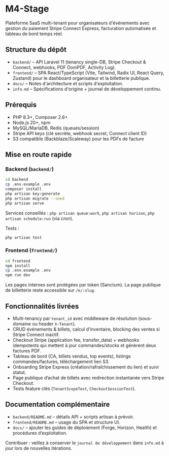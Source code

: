 # M4-Stage

Plateforme SaaS multi-tenant pour organisateurs d'événements avec gestion du paiement Stripe Connect Express, facturation automatisée et tableau de bord temps réel.

## Structure du dépôt

- `backend/` – API Laravel 11 (tenancy single-DB, Stripe Checkout & Connect, webhooks, PDF DomPDF, Activity Log).
- `frontend/` – SPA React/TypeScript (Vite, Tailwind, Radix UI, React Query, Zustand) pour le dashboard organisateur et la billetterie publique.
- `docs/` – Notes d'architecture et scripts d'exploitation.
- `info.md` – Spécifications d'origine + journal de développement continu.

## Prérequis

- PHP 8.3+, Composer 2.6+
- Node.js 20+, npm
- MySQL/MariaDB, Redis (queues/session)
- Stripe API keys (clé secrète, webhook secret, Connect client ID)
- S3 compatible (Backblaze/Scaleway) pour les PDFs de facture

## Mise en route rapide

### Backend (`backend/`)

```bash
cd backend
cp .env.example .env
composer install
php artisan key:generate
php artisan migrate --seed
php artisan serve
```

Services conseillés : `php artisan queue:work`, `php artisan horizon`, `php artisan schedule:run` (via cron).

Tests :

```bash
php artisan test
```

### Frontend (`frontend/`)

```bash
cd frontend
npm install
cp .env.example .env
npm run dev
```

Les pages internes sont protégées par token (Sanctum). La page publique de billetterie reste accessible sur `/e/:slug`.

## Fonctionnalités livrées

- Multi-tenancy par `tenant_id` avec middleware de résolution (sous-domaine ou header `X-Tenant`).
- CRUD événements & billets, calcul d’inventaire, blocking des ventes si Stripe Connect inactif.
- Checkout Stripe (application fee, transfer_data) + webhooks idempotents qui mettent à jour commandes/stocks et génèrent deux factures PDF.
- Tableau de bord (CA, billets vendus, top events), listings commandes/factures, téléchargement lien S3.
- Onboarding Stripe Express (création/rafraîchissement du lien) et suivi statut.
- Page publique d’achat de billets avec redirection instantanée vers Stripe Checkout.
- Tests feature clés (`TenantScopeTest`, `CheckoutSessionTest`).

## Documentation complémentaire

- `backend/README.md` – détails API + scripts artisan à prévoir.
- `frontend/README.md` – usage du SPA et structure UI.
- `docs/` – ajouter les guides de déploiement (Forge, Horizon, Health) et procédures d’exploitation.

Contribuer : veillez à conserver le `journal de développement` dans `info.md` à jour lors de nouvelles itérations.
